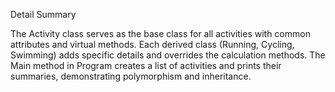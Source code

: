 Detail Summary

The Activity class serves as the base class for all activities with common attributes and virtual methods.
Each derived class (Running, Cycling, Swimming) adds specific details and overrides the calculation methods.
The Main method in Program creates a list of activities and prints their summaries, demonstrating polymorphism and inheritance.

